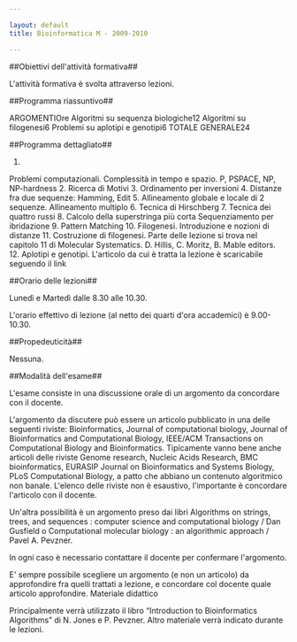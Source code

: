 ```yaml
--- 

layout: default
title: Bioinformatica M - 2009-2010

---
```


##Obiettivi dell'attività formativa##

L'attività formativa è svolta attraverso lezioni.

##Programma riassuntivo##

ARGOMENTIOre
Algoritmi su sequenza biologiche12
Algoritmi su filogenesi6
Problemi su aplotipi e genotipi6
TOTALE GENERALE24

##Programma dettagliato##

1.
Problemi computazionali. Complessità in tempo e spazio. P, PSPACE, NP, NP-hardness
2.
Ricerca di Motivi
3.
Ordinamento per inversioni
4.
Distanze fra due sequenze: Hamming, Edit
5.
Allineamento globale e locale di 2 sequenze. Allineamento multiplo
6.
Tecnica di Hirschberg
7.
Tecnica dei quattro russi
8.
Calcolo della superstringa più corta Sequenziamento per ibridazione
9.
Pattern Matching
10.
Filogenesi. Introduzione e nozioni di distanze
11.
Costruzione di filogenesi. Parte delle lezione si trova nel capitolo 11 di Molecular Systematics. D. Hillis, C. Moritz, B. Mable editors.
12.
Aplotipi e genotipi. L'articolo da cui è tratta la lezione è scaricabile seguendo il link

##Orario delle lezioni##

Lunedì e Martedì dalle 8.30 alle 10.30.

L'orario effettivo di lezione (al netto dei quarti d'ora accademici) è 9.00-10.30.

##Propedeuticità##

Nessuna.

##Modalità dell'esame##

L'esame consiste in una discussione orale di un argomento da concordare con il docente.

L'argomento da discutere può essere un articolo pubblicato in una delle seguenti riviste: Bioinformatics, Journal of computational biology, Journal of Bioinformatics and Computational Biology, IEEE/ACM Transactions on Computational Biology and Bioinformatics. Tipicamente vanno bene anche articoli delle riviste Genome research, Nucleic Acids Research, BMC bioinformatics, EURASIP Journal on Bioinformatics and Systems Biology, PLoS Computational Biology, a patto che abbiano un contenuto algoritmico non banale. L'elenco delle riviste non è esaustivo, l'importante è concordare l'articolo con il docente.

Un'altra possibilità è un argomento preso dai libri Algorithms on strings, trees, and sequences : computer science and computational biology / Dan Gusfield o Computational molecular biology : an algorithmic approach / Pavel A. Pevzner.

In ogni caso è necessario contattare il docente per confermare l'argomento.

E' sempre possibile scegliere un argomento (e non un articolo) da approfondire fra quelli trattati a lezione, e concordare col docente quale articolo approfondire.
Materiale didattico

Principalmente verrà utilizzato il libro “Introduction to Bioinformatics Algorithms” di N. Jones e P. Pevzner. Altro materiale verrà indicato durante le lezioni.
